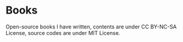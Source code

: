 # Books

Open-source books I have written, contents are under CC BY-NC-SA License, source codes are under MIT License.
